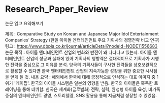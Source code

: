 # Research_Paper_Review
논문 읽고 요약해보기


제목 : Comparative Study on Korean and Japanese Major Idol Entertainment Companies’ Strategy (한일 아이돌 엔터테인먼트 주요 기획사의 경영전략 비교 연구)
링크 : https://www.dbpia.co.kr/journal/articleDetail?nodeId=NODE11556683
논문 목적 : 아이돌 엔터테인먼트 산업의 변화와 반전이 왜 나타나고 있는지. 아이돌 엔터테인먼트 산업의 성공과 실패에 있어 기획사의 영향력은 절대적이므로 기획사가 시행한 전략을 중심으로 그 이유를 분석. 양국의 기획사들이 구사한 전략들을 상호보완적으 로 활용할 수 있다면 한국 엔터테인먼트 산업의 지속가능한 성장을 위한 중요한 시사점을 얻게 될 것.
내용 요약 : 해외에서 한국에 대해 긍정적으로 인식하는 대표 이미지 중 1위가 '케이팝'. 한국의 아이돌 시스템은 일본의 영향을 받음. 한국의 아이돌은 혹독한 트레이닝을 통해 데뷔함. 한국은 세계화(글로벌화) 전략, 실력, 완성형 아이돌 육성, 비가족 중심의 엔터테인먼트 경영, 스토리텔링, SNS 활용을 통해 지금처럼 성장할 수 있었음. 

